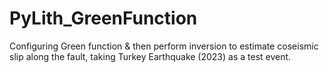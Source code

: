 # PyLith_GreenFunction
Configuring Green function & then perform inversion to estimate coseismic slip along the fault, taking Turkey Earthquake (2023) as a test event.
